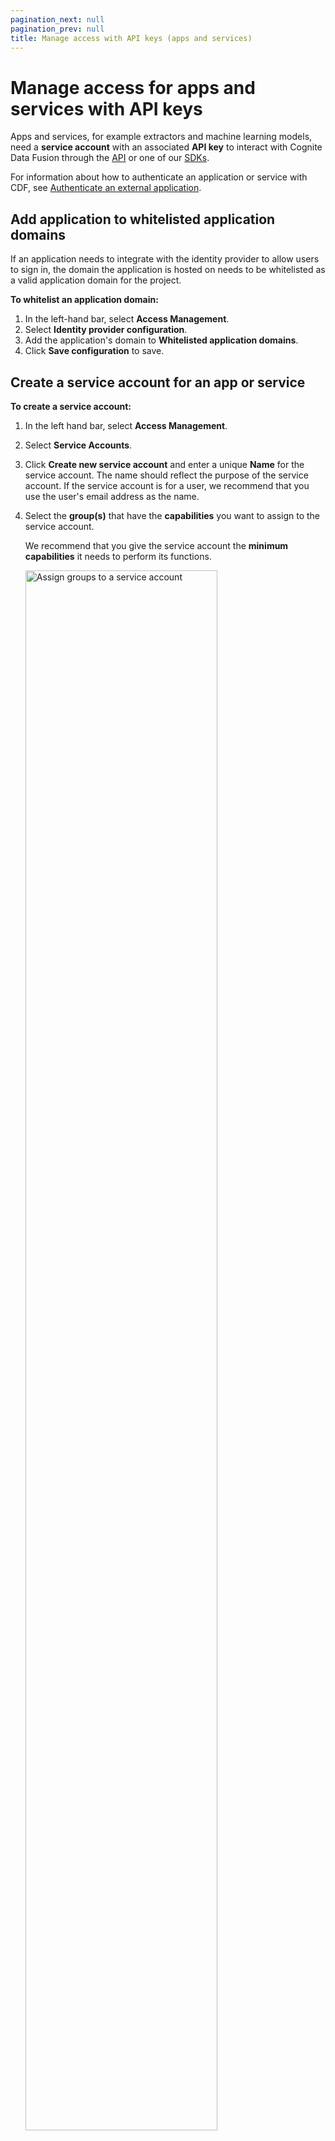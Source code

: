 ```yaml
---
pagination_next: null
pagination_prev: null
title: Manage access with API keys (apps and services)
---
```


# Manage access for apps and services with API keys

Apps and services, for example extractors and machine learning models, need a **service account** with an associated **API key** to interact with Cognite Data Fusion through the [API](../../../dev/use_the_API.md) or one of our [SDKs](../../../dev/quickstart/quickstart.md#step-3-install-a-software-development-kit-sdk).

For information about how to authenticate an application or service with CDF, see [Authenticate an external application](../../../dev/guides/iam/external-application.md).

## Add application to whitelisted application domains

If an application needs to integrate with the identity provider to allow users to sign in, the domain the application is hosted on needs to be whitelisted as a valid application domain for the project.

**To whitelist an application domain:**

1. In the left-hand bar, select **Access Management**.
2. Select **Identity provider configuration**.
3. Add the application's domain to **Whitelisted application domains**.
4. Click **Save configuration** to save.

## Create a service account for an app or service

**To create a service account:**

1. In the left hand bar, select **Access Management**.
2. Select **Service Accounts**.
3. Click **Create new service account** and enter a unique **Name** for the service account. The name should reflect the purpose of the service account. If the service account is for a user, we recommend that you use the user's email address as the name.
4. Select the **group(s)** that have the **capabilities** you want to assign to the service account.

   We recommend that you give the service account the **minimum capabilities** it needs to perform its functions.

    <img className="screenshot" src="https://apps-cdn.cogniteapp.com/@cognite/docs-portal-images/1.0.0/images/cdf/access/assign_groups.png" alt="Assign groups to a service account " width="80%"/>

5. **If a group with the desired capabilities does not exist, then create a group**.

- If you are granting access to read/write to RAW, then create a group with access scoped only to the specific table(s) that the service needs to read/write to.
- If you are granting access to read/write directly to the CDF assets, events, files, sequences, or time series, then create a group with access to the relevant resource type.
- As each service should have only the access rights it needs to perform its job, you should avoid patterns such as creating one single group for all extractors.

## Generate an API key for a service account

An API key is a secret string that grants access to a project in Cognite Data Fusion. Each API key connects one service to one project. API keys should **never** be shared, except if you're creating one for someone who can't create their own.

**To create an API key for a service account:**

1. In the left hand bar, select **Access Management**.
2. Select **Service Accounts**.
3. Select the service account and click **Generate new key**.
4. **Copy** the generated API key and use a **secure method** to share the API key with the recipient, typically the programmer developing the service.

   Yopass and password manager tools like LastPass are examples of tools you can use to share the API key securely with the person or service you are creating it for.

    <img className="screenshot" src="https://apps-cdn.cogniteapp.com/@cognite/docs-portal-images/1.0.0/images/cdf/access/generate_api_key.png" alt="Generate an API key for the service account " width="80%"/>
